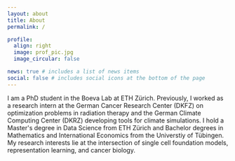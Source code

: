 ```yaml
---
layout: about
title: About
permalink: /

profile:
  align: right
  image: prof_pic.jpg
  image_circular: false

news: true # includes a list of news items
social: false # includes social icons at the bottom of the page
---
```


I am a PhD student in the Boeva Lab at ETH Zürich. Previously, I worked as a research intern at the German Cancer Research Center (DKFZ) on optimization problems in radiation therapy and the German Climate Computing Center (DKRZ) developing tools for climate simulations. I hold a Master's degree in Data Science from ETH Zürich and Bachelor degrees in Mathematics and International Economics from the Universtiy of Tübingen. My research interests lie at the intersection of single cell foundation models, representation learning, and cancer biology. 
